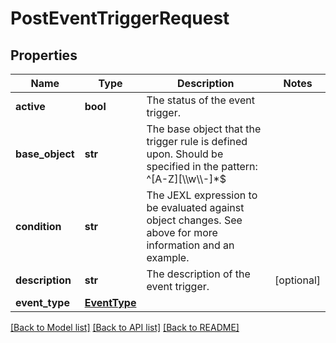 # PostEventTriggerRequest

## Properties
Name | Type | Description | Notes
------------ | ------------- | ------------- | -------------
**active** | **bool** | The status of the event trigger. | 
**base_object** | **str** | The base object that the trigger rule is defined upon. Should be specified in the pattern: ^[A-Z][\\\\w\\\\-]*$ | 
**condition** | **str** | The JEXL expression to be evaluated against object changes. See above for more information and an example. | 
**description** | **str** | The description of the event trigger. | [optional] 
**event_type** | [**EventType**](EventType.md) |  | 

[[Back to Model list]](../README.md#documentation-for-models) [[Back to API list]](../README.md#documentation-for-api-endpoints) [[Back to README]](../README.md)

